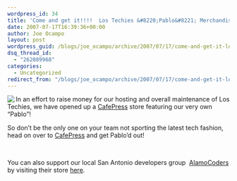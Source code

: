 ```yaml
---
wordpress_id: 34
title: 'Come and get it!!!!  Los Techies &#8220;Pablo&#8221; Merchandise!'
date: 2007-07-17T16:39:36+00:00
author: Joe Ocampo
layout: post
wordpress_guid: /blogs/joe_ocampo/archive/2007/07/17/come-and-get-it-los-techies-quot-pablo-quot-merchandise.aspx
dsq_thread_id:
  - "262089968"
categories:
  - Uncategorized
redirect_from: "/blogs/joe_ocampo/archive/2007/07/17/come-and-get-it-los-techies-quot-pablo-quot-merchandise.aspx/"
---
```

<img src="https://lostechies.com/sitefiles/1000/Pablo.png" align="left" />

In an effort to raise money for our hosting and overall maintenance of Los Techies, we have opened up a <a href="https://www.cafepress.com/lostechies" target="_blank">CafePress</a> store featuring our very own &#8220;Pablo&#8221;! 

So don&#8217;t be the only one on your team not sporting the latest tech fashion, head on over to <a href="https://www.cafepress.com/lostechies" target="_blank">CafePress</a> and get Pablo&#8217;d out! 

&nbsp;

You can also support our local&nbsp;San Antonio developers group &nbsp;<a href="http://www.alamocoders.net/" target="_blank">AlamoCoders</a> by visiting their store <a href="http://www.cafepress.com/alamocoders" target="_blank">here</a>.